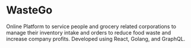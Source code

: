 # WasteGo
Online Platform to service people and grocery related corporations to manage their inventory intake and orders to reduce food waste and increase company profits. Developed using React, Golang, and GraphQL. 
